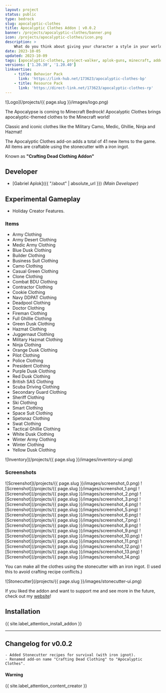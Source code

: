 ```yaml
---
layout: project
status: public
type: bedrock
slug: apocalyptic-clothes
title: Apocalyptic Clothes Addon | v0.0.2
banner: /projects/apocalyptic-clothes/banner.png
icon: /projects/apocalyptic-clothes/icon.png
description: >
    What do you think about giving your character a style in your world? Both survival and a zombie apocalypse! Make your own style and show to your friends.
date: 2023-10-05
updated: 2023-10-09
tags: [apocalyptic-clothes, project-walker, aplok-guns, minecraft, addon]
versions: ['1.20.30', '1.20.40']
linkvertise:
    - title: Behavior Pack
      link: 'https://link-hub.net/173623/apocalyptic-clothes-bp'
    - title: Resource Pack
      link: 'https://direct-link.net/173623/apocalyptic-clothes-rp'
---
```


![Logo](/projects/{{ page.slug }}/images/logo.png)

The Apocalypse is coming to Minecraft Bedrock! Apocalyptic Clothes brings apocalyptic-themed clothes to the Minecraft world!

Classic and iconic clothes like the Military Camo, Medic, Ghillie, Ninja and Hazmat!

The Apocalyptic Clothes add-on adds a total of 41 new items to the game. All items are craftable using the stonecutter with a iron ingot.

Known as **"Crafting Dead Clothing Addon"**

## Developer

-   [Gabriel Aplok]({{ "/about" | absolute_url }}) _(Main Developer)_

## Experimental Gameplay

-   Holiday Creator Features.

### Items

-   Army Clothing
-   Army Desert Clothing
-   Medic Army Clothing
-   Blue Dusk Clothing
-   Builder Clothing
-   Business Suit Clothing
-   Camo Clothing
-   Casual Green Clothing
-   Clone Clothing
-   Combat BDU Clothing
-   Contractor Clothing
-   Cookie Clothing
-   Navy DDPAT Clothing
-   Deadpool Clothing
-   Doctor Clothing
-   Fireman Clothing
-   Full Ghillie Clothing
-   Green Dusk Clothing
-   Hazmat Clothing
-   Juggernaut Clothing
-   Military Hazmat Clothing
-   Ninja Clothing
-   Orange Dusk Clothing
-   Pilot Clothing
-   Police Clothing
-   President Clothing
-   Purple Dusk Clothing
-   Red Dusk Clothing
-   British SAS Clothing
-   Scuba Driving Clothing
-   Secondary Guard Clothing
-   Sheriff Clothing
-   Ski Clothing
-   Smart Clothing
-   Space Suit Clothing
-   Spetsnaz Clothing
-   Swat Clothing
-   Tactical Ghillie Clothing
-   White Dusk Clothing
-   Winter Army Clothing
-   Winter Clothing
-   Yellow Dusk Clothing

![Inventory](/projects/{{ page.slug }}/images/inventory-ui.png)

### Screenshots

![Screenshot](/projects/{{ page.slug }}/images/screenshot_0.png)
![Screenshot](/projects/{{ page.slug }}/images/screenshot_1.png)
![Screenshot](/projects/{{ page.slug }}/images/screenshot_2.png)
![Screenshot](/projects/{{ page.slug }}/images/screenshot_3.png)
![Screenshot](/projects/{{ page.slug }}/images/screenshot_4.png)
![Screenshot](/projects/{{ page.slug }}/images/screenshot_5.png)
![Screenshot](/projects/{{ page.slug }}/images/screenshot_6.png)
![Screenshot](/projects/{{ page.slug }}/images/screenshot_7.png)
![Screenshot](/projects/{{ page.slug }}/images/screenshot_8.png)
![Screenshot](/projects/{{ page.slug }}/images/screenshot_9.png)
![Screenshot](/projects/{{ page.slug }}/images/screenshot_10.png)
![Screenshot](/projects/{{ page.slug }}/images/screenshot_11.png)
![Screenshot](/projects/{{ page.slug }}/images/screenshot_12.png)
![Screenshot](/projects/{{ page.slug }}/images/screenshot_13.png)
![Screenshot](/projects/{{ page.slug }}/images/screenshot_14.png)

You can make all the clothes using the stonecutter with an iron ingot. (I used this to avoid crafting recipe conflicts.)

![Stonecutter](/projects/{{ page.slug }}/images/stonecutter-ui.png)

If you liked the addon and want to support me and see more in the future, check out my [website](https://gabriel-aplok.github.io/)!

## Installation

{{ site.label_attention_install_addon }}

---

## Changelog for v0.0.2

```
- Added Stonecutter recipes for survival (with iron ignot).
- Renamed add-on name "Crafting Dead Clothing" to "Apocalyptic Clothes".
```

<div class="alert alert-danger" role="alert">
  <h4 class="alert-heading">Warning</h4>
  <p>{{ site.label_attention_content_creator }}</p>
</div>

